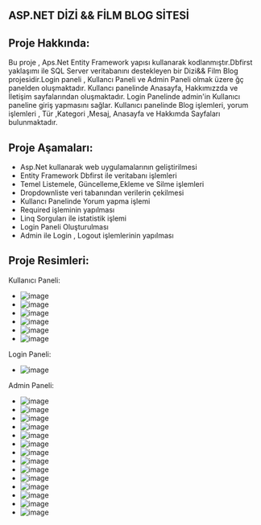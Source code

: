 ASP.NET DİZİ && FİLM BLOG SİTESİ
---------------------------------
Proje Hakkında:
--------------------------------
Bu proje , Aps.Net Entity Framework yapısı kullanarak kodlanmıştır.Dbfirst yaklaşımı ile SQL Server veritabanını destekleyen bir Dizi&& Film Blog projesidir.Login paneli , Kullancı Paneli ve Admin Paneli olmak üzere ğç panelden oluşmaktadır. Kullancı panelinde Anasayfa, Hakkımızzda ve İletişim sayfalarından oluşmaktadır. 
Login Panelinde admin'in Kullanıcı paneline giriş yapmasını sağlar. Kullanıcı panelinde Blog işlemleri, yorum işlemleri , Tür ,Kategori ,Mesaj, Anasayfa ve Hakkımda Sayfaları bulunmaktadır.

Proje Aşamaları:
-------------------------------
- Asp.Net kullanarak web uygulamalarının geliştirilmesi
- Entity Framework Dbfirst ile veritabanı işlemleri
- Temel Listemele, Güncelleme,Ekleme ve Silme işlemleri
- Dropdownliste veri tabanından verilerin çekilmesi
- Kullancı Panelinde Yorum yapma işlemi
- Required işleminin yapılması
- Linq Sorguları ile istatistik işlemi
- Login Paneli Oluşturulması
- Admin ile Login , Logout işlemlerinin yapılması

Proje Resimleri:
--------------------------------
Kullanıcı Paneli:
- ![image](https://github.com/Bahricanoz/DiziYorumProje/assets/128741075/3bbee2cf-4ade-4d20-829a-77bae3b8a7d2)
- ![image](https://github.com/Bahricanoz/DiziYorumProje/assets/128741075/784d9e35-4d51-4da8-b852-b82651af635b)
- ![image](https://github.com/Bahricanoz/DiziYorumProje/assets/128741075/5ed169e7-ba1b-4514-950b-f1cd580db1e4)
- ![image](https://github.com/Bahricanoz/DiziYorumProje/assets/128741075/9a250f58-174e-4294-9835-8d6db73555b5)
- ![image](https://github.com/Bahricanoz/DiziYorumProje/assets/128741075/6ab21bcd-a827-40f8-98f7-12f464ae150c)
- ![image](https://github.com/Bahricanoz/DiziYorumProje/assets/128741075/6a21bd5a-29eb-4ecf-9077-d27b2fa0dd82)

Login Paneli:
- ![image](https://github.com/Bahricanoz/DiziYorumProje/assets/128741075/fd6e5647-0160-41a3-b3bf-dd49eeb2468e)

Admin Paneli:
- ![image](https://github.com/Bahricanoz/DiziYorumProje/assets/128741075/e17c8257-01b2-41ce-a0fc-ef0df17fd1ce)
- ![image](https://github.com/Bahricanoz/DiziYorumProje/assets/128741075/baf14888-8a15-48a1-b125-c1030a4ec72a)
- ![image](https://github.com/Bahricanoz/DiziYorumProje/assets/128741075/c660f7e5-a355-4c10-9952-b578be09801d)
- ![image](https://github.com/Bahricanoz/DiziYorumProje/assets/128741075/0abffc06-de9f-4a01-bf55-f75387fb6e1e)
- ![image](https://github.com/Bahricanoz/DiziYorumProje/assets/128741075/b064e248-4d38-4f92-8813-45ffe02b3661)
- ![image](https://github.com/Bahricanoz/DiziYorumProje/assets/128741075/360d684d-9c9e-408f-93bc-22994b9b978b)
- ![image](https://github.com/Bahricanoz/DiziYorumProje/assets/128741075/49169372-46dd-492d-bd45-802b43f55152)
- ![image](https://github.com/Bahricanoz/DiziYorumProje/assets/128741075/0a953dbb-b125-4fa3-bcbe-96e60dd516b3)
- ![image](https://github.com/Bahricanoz/DiziYorumProje/assets/128741075/108d3a25-0a6f-42f8-a2f5-9ec6f784cfc2)
- ![image](https://github.com/Bahricanoz/DiziYorumProje/assets/128741075/2cafcc2b-d789-4bd1-9cfb-2853b4483b86)
- ![image](https://github.com/Bahricanoz/DiziYorumProje/assets/128741075/e572e7ff-1023-45ee-a479-b684d52c918e)
- ![image](https://github.com/Bahricanoz/DiziYorumProje/assets/128741075/81ce4db8-9eea-4e3c-b4d4-44523fc97b88)
- ![image](https://github.com/Bahricanoz/DiziYorumProje/assets/128741075/9a5bca08-171f-411b-9285-f4dd0b2f5fb6)
- ![image](https://github.com/Bahricanoz/DiziYorumProje/assets/128741075/ef0ddcfe-1124-49df-9ace-123e37dce983)


















